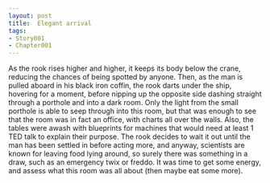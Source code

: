```yaml
---
layout: post
title:  Elegant arrival
tags:
- Story001
- Chapter001
---
```


As the rook rises higher and higher, it keeps its body below the crane, reducing the chances of being spotted by anyone.  Then, as the man is pulled aboard in his black iron coffin, the rook darts under the ship, hovering for a moment, before nipping up the opposite side dashing straight through a porthole and into a dark room.  Only the light from the small porthole is able to seep through into this room, but that was enough to see that the room was in fact an office, with charts all over the walls.  Also, the tables were awash with blueprints for machines that would need at least 1 TED talk to explain their purpose.  The rook decides to wait it out until the man has been settled in before acting more, and anyway, scientists are known for leaving food lying around, so surely there was something in a draw, such as an emergency twix or freddo.  It was time to get some energy, and assess what this room was all about (then maybe eat some more).